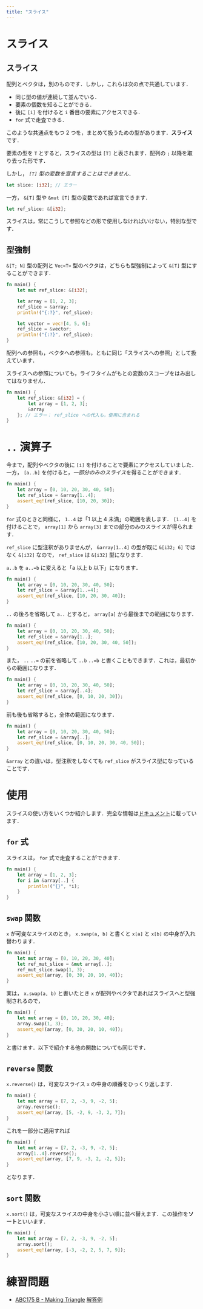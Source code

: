 ```yaml
---
title: "スライス"
---
```

# スライス
## スライス
配列とベクタは，別のものです．しかし，これらは次の点で共通しています．

- 同じ型の値が連続して並んでいる．
- 要素の個数を知ることができる．
- 後に `[i]` を付けると `i` 番目の要素にアクセスできる．
-  `for` 式で走査できる．

このような共通点をもつ 2 つを，まとめて扱うための型があります．**スライス**です．

要素の型を `T` とすると，スライスの型は `[T]` と表されます．配列の `;` 以降を取り去った形です．

しかし， *`[T]` 型の変数を宣言することはできません*．
```rust
let slice: [i32]; // エラー
```

一方， `&[T]` 型や `&mut [T]` 型の変数であれば宣言できます．
```rust
let ref_slice: &[i32];
```

スライスは，常にこうして参照などの形で使用しなければいけない，特別な型です．
## 型強制
`&[T; N]` 型の配列と `Vec<T>` 型のベクタは，どちらも型強制によって `&[T]` 型にすることができます．
```rust
fn main() {
    let mut ref_slice: &[i32];

    let array = [1, 2, 3];
    ref_slice = &array;
    println!("{:?}", ref_slice);

    let vector = vec![4, 5, 6];
    ref_slice = &vector;
    println!("{:?}", ref_slice);
}
```
配列への参照も，ベクタへの参照も，ともに同じ「スライスへの参照」として扱えています．

スライスへの参照についても，ライフタイムがもとの変数のスコープをはみ出してはなりません．
```rust
fn main() {
    let ref_slice: &[i32] = {
        let array = [1, 2, 3];
        &array
    }; // エラー： ref_slice への代入も，使用に含まれる
}
```
# `..` 演算子
今まで，配列やベクタの後に `[i]` を付けることで要素にアクセスしていました．一方， `[a..b]` を付けると，*一部分のみのスライス*を得ることができます．
```rust
fn main() {
    let array = [0, 10, 20, 30, 40, 50];
    let ref_slice = &array[1..4];
    assert_eq!(ref_slice, [10, 20, 30]);
}
```
`for` 式のときと同様に， `1..4` は「1 以上 4 未満」の範囲を表します． `[1..4]` を付けることで， `array[1]` から `array[3]` までの部分のみのスライスが得られます．

`ref_slice` に型注釈がありませんが， `&array[1..4]` の型が既に `&[i32; 6]` ではなく `&[i32]` なので， `ref_slice` は `&[i32]` 型になります．

`a..b` を `a..=b` に変えると「a 以上 b 以下」になります．
```rust
fn main() {
    let array = [0, 10, 20, 30, 40, 50];
    let ref_slice = &array[1..=4];
    assert_eq!(ref_slice, [10, 20, 30, 40]);
}
```

`..` の後ろを省略して `a..` とすると， `array[a]` から最後までの範囲になります．
```rust
fn main() {
    let array = [0, 10, 20, 30, 40, 50];
    let ref_slice = &array[1..];
    assert_eq!(ref_slice, [10, 20, 30, 40, 50]);
}
```

また， `..` `..=` の前を省略して `..b` `..=b` と書くこともできます．これは，最初からの範囲になります．
```rust
fn main() {
    let array = [0, 10, 20, 30, 40, 50];
    let ref_slice = &array[..4];
    assert_eq!(ref_slice, [0, 10, 20, 30]);
}
```

前も後も省略すると，全体の範囲になります．
```rust
fn main() {
    let array = [0, 10, 20, 30, 40, 50];
    let ref_slice = &array[..];
    assert_eq!(ref_slice, [0, 10, 20, 30, 40, 50]);
}
```
`&array` との違いは，型注釈をしなくても `ref_slice` がスライス型になっていることです．
# 使用
スライスの使い方をいくつか紹介します．完全な情報は[ドキュメント](https://doc.rust-lang.org/std/primitive.slice.html)に載っています．
## `for` 式
スライスは， `for` 式で走査することができます．
```rust
fn main() {
    let array = [1, 2, 3];
    for i in &array[..] {
        println!("{}", *i);
    }
}
```
## `swap` 関数
`x` が可変なスライスのとき， `x.swap(a, b)` と書くと `x[a]` と `x[b]` の中身が入れ替わります．
```rust
fn main() {
    let mut array = [0, 10, 20, 30, 40];
    let ref_mut_slice = &mut array[..];
    ref_mut_slice.swap(1, 3);
    assert_eq!(array, [0, 30, 20, 10, 40]);
}
```

実は， `x.swap(a, b)` と書いたとき `x` が配列やベクタであればスライスへと型強制されるので，
```rust
fn main() {
    let mut array = [0, 10, 20, 30, 40];
    array.swap(1, 3);
    assert_eq!(array, [0, 30, 20, 10, 40]);
}
```
と書けます．以下で紹介する他の関数についても同じです．

## `reverse` 関数
`x.reverse()` は，可変なスライス `x` の中身の順番をひっくり返します．
```rust
fn main() {
    let mut array = [7, 2, -3, 9, -2, 5];
    array.reverse();
    assert_eq!(array, [5, -2, 9, -3, 2, 7]);
}
```

これを一部分に適用すれば
```rust
fn main() {
    let mut array = [7, 2, -3, 9, -2, 5];
    array[1..4].reverse();
    assert_eq!(array, [7, 9, -3, 2, -2, 5]);
}
```
となります．

## `sort` 関数
`x.sort()` は，可変なスライスの中身を小さい順に並べ替えます．この操作を**ソート**といいます．
```rust
fn main() {
    let mut array = [7, 2, -3, 9, -2, 5];
    array.sort();
    assert_eq!(array, [-3, -2, 2, 5, 7, 9]);
}
```
# 練習問題
- [ABC175 B - Making Triangle](https://atcoder.jp/contests/abc175/tasks/abc175_b)
  [解答例](https://atcoder.jp/contests/abc175/submissions/19443184)
